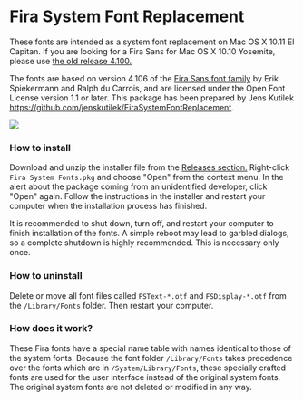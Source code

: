 Fira System Font Replacement
============================

These fonts are intended as a system font replacement on Mac OS X 10.11 El Capitan. If you are looking for a Fira Sans for Mac OS X 10.10 Yosemite, please use [the old release 4.100.](https://github.com/jenskutilek/FiraSystemFontReplacement/releases/tag/v4.100)

The fonts are based on version 4.106 of the [Fira Sans font family](https://carrois.com/typefaces/FiraSans/) by Erik Spiekermann and Ralph du Carrois, and are licensed under the Open Font License version 1.1 or later. This package has been prepared by Jens Kutilek <https://github.com/jenskutilek/FiraSystemFontReplacement>.

![](el-capitan-fira.png)

### How to install

Download and unzip the installer file from the [Releases section.](https://github.com/jenskutilek/FiraSystemFontReplacement/releases) Right-click `Fira System Fonts.pkg` and choose "Open" from the context menu. In the alert about the package coming from an unidentified developer, click "Open" again. Follow the instructions in the installer and restart your computer when the installation process has finished.

It is recommended to shut down, turn off, and restart your computer to finish installation of the fonts. A simple reboot may lead to garbled dialogs, so a complete shutdown is highly recommended. This is necessary only once.

### How to uninstall

Delete or move all font files called `FSText-*.otf` and `FSDisplay-*.otf` from the `/Library/Fonts` folder. Then restart your computer.

### How does it work?

These Fira fonts have a special name table with names identical to those of the system fonts. Because the font folder `/Library/Fonts` takes precedence over the fonts which are in `/System/Library/Fonts`, these specially crafted fonts are used for the user interface instead of the original system fonts. The original system fonts are not deleted or modified in any way.
